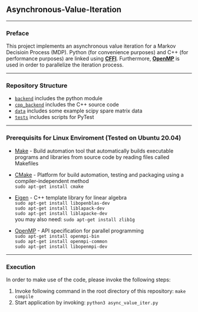 ## Asynchronous-Value-Iteration
---
### Preface

This project implements an asynchronous value iteration for a Markov Decisioin Process (MDP). Python (for convenience purposes) and C++ (for performance purposes) are linked using [**CFFI**](https://cffi.readthedocs.io/en/latest/). Furthermore, [**OpenMP**](https://www.openmp.org//wp-content/uploads/OpenMP-4.0-C.pdf) is used in order to parallelize the iteration process. 

---

### Repository Structure

- [`backend`](/backend) includes the python module
- [`cpp_backend`](/cpp_backend) includes the C++ source code
- [`data`](/data) includes some example scipy spare matrix data
- [`tests`](/tests) includes scripts for PyTest

---

### Prerequisits for Linux Enviroment (Tested on Ubuntu 20.04)
- [Make](https://en.wikipedia.org/wiki/Make_(software)) - Build automation tool that automatically builds executable programs and libraries from source code by reading files called Makefiles

- [CMake](https://cmake.org/) - Platform for build automation, testing and packaging using a compiler-independent method
<br/> `sudo apt-get install cmake`

- [Eigen](http://eigen.tuxfamily.org/index.php?title=Main_Page) - C++ template library for linear algebra
<br/> `sudo apt-get install libopenblas-dev` 
<br/> `sudo apt-get install liblapack-dev` 
<br/> `sudo apt-get install liblapacke-dev` 
<br/> you may also need: `sudo apt-get install zlib1g`
  
- [OpenMP](https://www.openmp.org/) - API specification for parallel programming
<br/> `sudo apt-get install openmpi-bin`
<br/> `sudo apt-get install openmpi-common`
<br/> `sudo apt-get install libopenmpi-dev`
  
---

### Execution

In order to make use of the code, please invoke the following steps:
1. Invoke following command in the root directory of this repository: `make compile`
2. Start application by invoking: `python3 async_value_iter.py`
